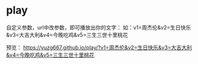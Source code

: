 # play
自定义参数，url中改参数，即可播放出你的文字：
如：v1=周杰伦&v2=生日快乐&v3=大吉大利&v4=今晚吃鸡&v5=三生三世十里桃花

预览：
https://yuzg667.github.io/play/?v1=周杰伦&v2=生日快乐&v3=大吉大利&v4=今晚吃鸡&v5=三生三世十里桃花
